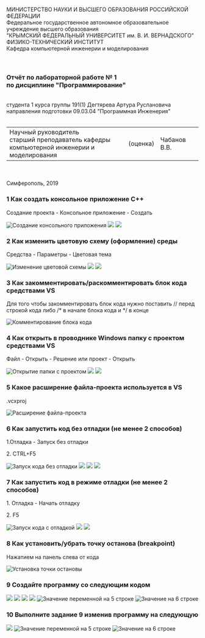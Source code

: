 
МИНИСТЕРСТВО НАУКИ  И ВЫСШЕГО ОБРАЗОВАНИЯ РОССИЙСКОЙ ФЕДЕРАЦИИ  
Федеральное государственное автономное образовательное учреждение высшего образования  
"КРЫМСКИЙ ФЕДЕРАЛЬНЫЙ УНИВЕРСИТЕТ им. В. И. ВЕРНАДСКОГО"  
ФИЗИКО-ТЕХНИЧЕСКИЙ ИНСТИТУТ  
Кафедра компьютерной инженерии и моделирования
<br/><br/>
​
### Отчёт по лабораторной работе № 1<br/> по дисциплине "Программирование"
<br/>
​
студента 1 курса группы 191(1)  
Дегтярева Артура Руслановича 
направления подготовки 09.03.04 "Программная Инженерия"  
<br/>
​
<table>
<tr><td>Научный руководитель<br/> старший преподаватель кафедры<br/> компьютерной инженерии и моделирования</td>
<td>(оценка)</td>
<td>Чабанов В.В.</td>
</tr>
</table>
<br/><br/>
​
Симферополь, 2019

### 1 Как создать консольное приложение C++
<p>Создание проекта - Консольное приложение - Создать</p>

![](Скриншоты\Screenshot_1.png "Создание консольного приложения")
![](Скриншоты\Screenshot_2.png)
![](Скриншоты\Screenshot_3.png)

### 2 Как изменить цветовую схему (оформление) среды
<p>Средства - Параметры - Цветовая тема</p>

![](Скриншоты\Screenshot_4.png "Изменение цветовой схемы")
![](Скриншоты\Screenshot_5.png)
![](Скриншоты\Screenshot_6.png)

### 3 Как закомментировать/раскомментировать блок кода средствами VS
<p>Для того чтобы закомментировать блок кода нужно поставить // перед строкой кода либо /* в начале блока кода и */ в конце</p>

![](Скриншоты\Screenshot_7.png "Комментирование блока кода")

### 4 Как открыть в проводнике Windows папку с проектом средствами VS
<p>Файл - Открыть - Решение или проект - Открыть</p>

![](Скриншоты\Screenshot_8.png "Открытие папки с проектом")
![](Скриншоты\Screenshot_9.png)
![](Скриншоты\Screenshot_10(2).png)

### 5 Какое расширение файла-проекта используется в VS
<p>.vcxproj</p>

![](Скриншоты\Screenshot_10.png "Расширение файла-проекта")

### 6 Как запустить код без отладки (не менее 2 способов)
<p>1.Отладка - Запуск без отладки</p>
<p>2. CTRL+F5</p>


![](Скриншоты\Screenshot_11.png "Запуск кода без отладки")
![](Скриншоты\Screenshot_12.png)
![](Скриншоты\Screenshot_13.png)
![](Скриншоты\Screenshot_14.png)

### 7 Как запустить код в режиме отладки (не менее 2 способов)
<p>1. Отладка - Начать отладку </p>
<p>2. F5</p>

![](Скриншоты\Screenshot_15.png "Запуск кода с отладкой") 
![](Скриншоты\Screenshot_16.png)
![](Скриншоты\Screenshot_17.png)

### 8 Как установить/убрать точку останова (breakpoint)
<p>Нажатием на панель слева от кода</p>

![](Скриншоты\Screenshot_18.png "Установка точки остановы")

### 9 Создайте программу со следующим кодом
![](Скриншоты\Screenshot_20.png)
![](Скриншоты\Screenshot_21.png)
![](Скриншоты\Screenshot_22.png)
![](Скриншоты\Screenshot_23.png)
![](Скриншоты\Screenshot_24.png "Значение переменной на 5 строке")
![](Скриншоты\Screenshot_25.png "Значение на 6 строке")

### 10 Выполните задание 9 изменив программу на следующую
![](Скриншоты\Screenshot_26.png)
![](Скриншоты\Screenshot_27.png "Значение переменной на 5 строке")
![](Скриншоты\Screenshot_28.png "Значение на 6 строке")